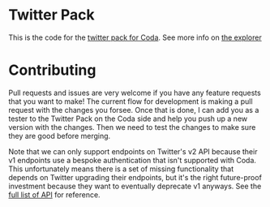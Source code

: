 # Twitter Pack
This is the code for the [twitter pack for Coda](https://coda.io/packs/twitter-10029). See more info on [the explorer](https://coda.io/@spencer/twitter-pack-explorer)

# Contributing
Pull requests and issues are very welcome if you have any feature requests that you want to make! The current flow for development is making a pull request with the changes you forsee. Once that is done, I can add you as a tester to the Twitter Pack on the Coda side and help you push up a new version with the changes. Then we need to test the changes to make sure they are good before merging.

Note that we can only support endpoints on Twitter's v2 API because their v1 endpoints use a bespoke authentication that isn't supported with Coda. This unfortunately means there is a set of missing functionality that depends on Twitter upgrading their endpoints, but it's the right future-proof investment because they want to eventually deprecate v1 anyways. See the [full list of API]([url](https://developer.twitter.com/en/docs/twitter-api/data-dictionary/introduction)) for reference.
